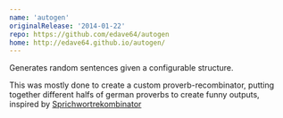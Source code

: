```yaml
---
name: 'autogen'
originalRelease: '2014-01-22'
repo: https://github.com/edave64/autogen
home: http://edave64.github.io/autogen/
---
```


Generates random sentences given a configurable structure.

This was mostly done to create a custom proverb-recombinator, putting together different halfs of german proverbs to create funny outputs, inspired by [Sprichwortrekombinator](https://sprichwortrekombinator.de/)
